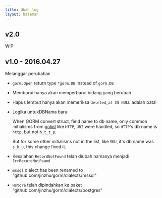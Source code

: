 ```yaml
---
title: Ubah log
layout: halaman
---
```


## v2.0

WIP

## v1.0 - 2016.04.27

Melanggar perubahan

* `gorm.Open` return type `*gorm.DB` instead of `gorm.DB`

* Membarui hanya akan memperbarui bidang yang berubah

* Hapus lembut hanya akan memeriksa ` deleted_at IS NULL ` adalah batal

* Logika untukDBNama baru
    
    When GORM convert struct, field name to db name, only common initialisms from [golint](https://github.com/golang/lint/blob/master/lint.go#L702) like `HTTP`, `URI` were handled, so `HTTP`'s db name is `http`, but not `h_t_t_p`.
    
    But for some other initialisms not in the list, like `SKU`, it's db name was `s_k_u`, this change fixed it.

* Kesalahan `RecordNotFound` telah diubah namanya menjadi `ErrRecordNotFound`

* `mssql` dialect has been renamed to "github.com/jinzhu/gorm/dialects/mssql"

* `Hstore` telah dipindahkan ke paket "github.com/jinzhu/gorm/dialects/postgres"
